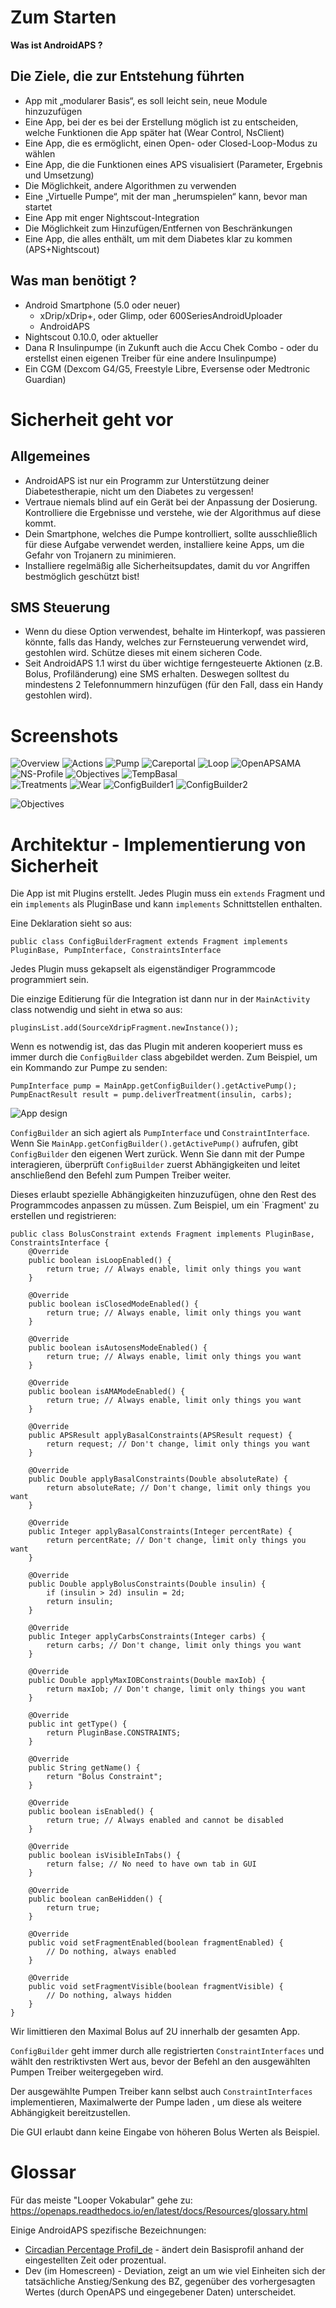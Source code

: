 Zum Starten
===========

**Was ist AndroidAPS ?**


Die Ziele, die zur Entstehung führten
--------------------------------------
   
* App mit „modularer Basis“, es soll leicht sein, neue Module hinzuzufügen   
* Eine App, bei der es bei der Erstellung möglich ist zu entscheiden, welche Funktionen die App später hat (Wear Control, NsClient)  
* Eine App, die es ermöglicht, einen Open- oder Closed-Loop-Modus zu wählen  
* Eine App, die die Funktionen eines APS visualisiert (Parameter, Ergebnis und Umsetzung)  
* Die Möglichkeit, andere Algorithmen zu verwenden  
* Eine „Virtuelle Pumpe“, mit der man „herumspielen“ kann, bevor man startet  
* Eine App mit enger Nightscout-Integration  
* Die Möglichkeit zum Hinzufügen/Entfernen von Beschränkungen  
* Eine App, die alles enthält, um mit dem Diabetes klar zu kommen (APS+Nightscout)  


Was man benötigt ?
------------------
 
* Android Smartphone (5.0 oder neuer)  
    * xDrip/xDrip+, oder Glimp, oder 600SeriesAndroidUploader   
    * AndroidAPS  
* Nightscout 0.10.0, oder aktueller    
* Dana R Insulinpumpe (in Zukunft auch die Accu Chek Combo - oder du erstellst einen eigenen Treiber für eine andere Insulinpumpe)  
* Ein CGM (Dexcom G4/G5, Freestyle Libre, Eversense oder Medtronic Guardian)


Sicherheit geht vor
===================

Allgemeines
-----------
  
* AndroidAPS ist nur ein Programm zur Unterstützung deiner Diabetestherapie, nicht um den Diabetes zu vergessen!   
* Vertraue niemals blind auf ein Gerät bei der Anpassung der Dosierung. Kontrolliere die Ergebnisse und verstehe, wie der Algorithmus auf diese kommt.   
* Dein Smartphone, welches die Pumpe kontrolliert, sollte ausschließlich für diese Aufgabe verwendet werden, installiere keine Apps, um die Gefahr von Trojanern zu minimieren.   
* Installiere regelmäßig alle Sicherheitsupdates, damit du vor Angriffen bestmöglich geschützt bist! 
  
SMS Steuerung
------------- 
   
* Wenn du diese Option verwendest, behalte im Hinterkopf, was passieren könnte, falls das Handy, welches zur Fernsteuerung verwendet wird, gestohlen wird. Schütze dieses mit einem sicheren Code.   
* Seit AndroidAPS 1.1 wirst du über wichtige ferngesteuerte Aktionen (z.B. Bolus, Profiländerung) eine SMS erhalten. Deswegen solltest du mindestens 2 Telefonnummern hinzufügen (für den Fall, dass ein Handy gestohlen wird).   

Screenshots
===========

![Overview](https://img1.picload.org/image/dgdgcorw/aaps-overview-small.jpg.png)
![Actions](https://img1.picload.org/image/dgdgcoar/aaps-actions-small.png)
![Pump](https://img1.picload.org/image/dgdgcooa/aaps-pump-small.jpg)
![Careportal](https://img1.picload.org/image/dgdgcoow/aaps-careportal-small.jpg)
![Loop](https://img1.picload.org/image/dgdgcioi/aaps-loop-small.jpg)
![OpenAPSAMA](https://img1.picload.org/image/dgdgcocw/aaps-openapsma-small.jpg)
![NS-Profile](https://img1.picload.org/image/dgdgcoir/aaps-ns-profile-small.jpg)
![Objectives](https://img1.picload.org/image/dgdgciol/aaps-objectives-small.jpg)
![TempBasal](https://img1.picload.org/image/dgddoaww/aaps-temp-basal.jpg)  
![Treatments](https://img1.picload.org/image/dgdgciow/aaps-behandlungen-small.jpg)
![Wear](https://img1.picload.org/image/dgddooga/aaps-wear-small.jpg)
![ConfigBuilder1](https://img1.picload.org/image/dgdgcilr/aaps-config-builder-small.jpg)
![ConfigBuilder2](https://img1.picload.org/image/dgdgcila/aaps-config-builder2-small.jpg)


![Objectives](../images/objectives.png)

Architektur - Implementierung von Sicherheit
============================================

Die App ist mit Plugins erstellt.
Jedes Plugin muss ein `extends` Fragment und ein `implements` als PluginBase und kann `implements` Schnittstellen enthalten. 

Eine Deklaration sieht so aus:


`public class ConfigBuilderFragment extends Fragment implements PluginBase, PumpInterface, ConstraintsInterface`

Jedes Plugin muss gekapselt als eigenständiger Programmcode programmiert sein. 

Die einzige Editierung für die Integration ist dann nur in der `MainActivity` class notwendig und sieht in etwa so aus:


`pluginsList.add(SourceXdripFragment.newInstance());`

Wenn es notwendig ist, das das Plugin mit anderen kooperiert muss es immer durch die `ConfigBuilder` class abgebildet werden. Zum Beispiel, um ein Kommando zur Pumpe zu senden:

```
PumpInterface pump = MainApp.getConfigBuilder().getActivePump();
PumpEnactResult result = pump.deliverTreatment(insulin, carbs);
```

![App design](../../images/app_desing.png)

`ConfigBuilder` an sich agiert als `PumpInterface` und `ConstraintInterface`. Wenn Sie `MainApp.getConfigBuilder().getActivePump()` aufrufen, gibt `ConfigBuilder` den eigenen Wert zurück. 
Wenn Sie dann mit der Pumpe interagieren, überprüft `ConfigBuilder` zuerst Abhängigkeiten und leitet anschließend den Befehl zum Pumpen Treiber weiter.

Dieses erlaubt spezielle Abhängigkeiten hinzuzufügen, ohne den Rest des Programmcodes anpassen zu müssen. Zum Beispiel, um ein `Fragment' zu erstellen und registrieren:

```
public class BolusConstraint extends Fragment implements PluginBase, ConstraintsInterface {
    @Override
    public boolean isLoopEnabled() {
        return true; // Always enable, limit only things you want
    }

    @Override
    public boolean isClosedModeEnabled() {
        return true; // Always enable, limit only things you want
    }

    @Override
    public boolean isAutosensModeEnabled() {
        return true; // Always enable, limit only things you want
    }

    @Override
    public boolean isAMAModeEnabled() {
        return true; // Always enable, limit only things you want
    }

    @Override
    public APSResult applyBasalConstraints(APSResult request) {
        return request; // Don't change, limit only things you want
    }

    @Override
    public Double applyBasalConstraints(Double absoluteRate) {
        return absoluteRate; // Don't change, limit only things you want
    }

    @Override
    public Integer applyBasalConstraints(Integer percentRate) {
        return percentRate; // Don't change, limit only things you want
    }

    @Override
    public Double applyBolusConstraints(Double insulin) {
        if (insulin > 2d) insulin = 2d;
        return insulin;
    }

    @Override
    public Integer applyCarbsConstraints(Integer carbs) {
        return carbs; // Don't change, limit only things you want
    }

    @Override
    public Double applyMaxIOBConstraints(Double maxIob) {
        return maxIob; // Don't change, limit only things you want
    }

    @Override
    public int getType() {
        return PluginBase.CONSTRAINTS;
    }

    @Override
    public String getName() {
        return "Bolus Constraint";
    }

    @Override
    public boolean isEnabled() {
        return true; // Always enabled and cannot be disabled
    }

    @Override
    public boolean isVisibleInTabs() {
        return false; // No need to have own tab in GUI
    }

    @Override
    public boolean canBeHidden() {
        return true;
    }

    @Override
    public void setFragmentEnabled(boolean fragmentEnabled) {
        // Do nothing, always enabled
    }

    @Override
    public void setFragmentVisible(boolean fragmentVisible) {
        // Do nothing, always hidden
    }
}
```

Wir limittieren den Maximal Bolus auf 2U innerhalb der gesamten App.

`ConfigBuilder` geht immer durch alle registrierten `ConstraintInterfaces` und wählt den restriktivsten Wert aus, bevor der Befehl an den ausgewählten Pumpen Treiber weitergegeben wird.

Der ausgewählte Pumpen Treiber kann selbst auch `ConstraintInterfaces` implementieren, Maximalwerte der Pumpe laden , um diese als weitere Abhängigkeit bereitzustellen.

Die GUI erlaubt dann keine Eingabe von höheren Bolus Werten als Beispiel. 

Glossar
=======

Für das meiste "Looper Vokabular" gehe zu: https://openaps.readthedocs.io/en/latest/docs/Resources/glossary.html

Einige AndroidAPS spezifische Bezeichnungen:

* [Circadian Percentage Profil_de](http://androidaps-user-guide.readthedocs.io/en/latest/de/de_Benutzung.html#circadian-percentage-profil) - ändert dein Basisprofil anhand der eingestellten Zeit oder prozentual.
* Dev (im Homescreen) - Deviation, zeigt an um wie viel Einheiten sich der tatsächliche Anstieg/Senkung des BZ, gegenüber des vorhergesagten Wertes (durch OpenAPS und eingegebener Daten) unterscheidet.
